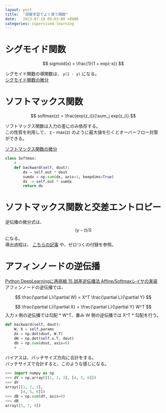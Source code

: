 ```yaml
---
layout: post
title:  "深層学習でよく使う関数"
date:   2023-07-10 09:03:00 +0900
categories: supervised-learning
---
```


# シグモイド関数

$$
sigmoid(x) = \frac{1}{1 + exp(-x)}
$$

シグモイド関数の導関数は、 `y(1 - y)` になる。  
[シグモイド関数の微分](https://qiita.com/yosshi4486/items/d111272edeba0984cef2)

# ソフトマックス関数

$$
softmax(z) = \frac{exp(z_i)}{\sum_j exp(z_i)}
$$

ソフトマックス関数は入力の差にのみ依存する。  
この性質を利用して、 z - max(z) のように最大値を引くとオーバーフロー対策ができる。  
  
[ソフトマックス関数の微分](https://qiita.com/hatahataDev/items/4f4c744a534f475ce263)  

```py
class Softmax:
    # ...
    def backward(self, dout):
        dx = self.out * dout
        sumdx = np.sum(dx, axis=1, keepdims=True)
        dx -= self.out * sumdx
        return dx
```

# ソフトマックス関数と交差エントロピー

逆伝播の微分式は、 $$(y -t) / S$$ になる。  
導出過程は、 [こちらの記事](https://www.anarchive-beta.com/entry/2020/08/06/180000) や、ゼロつくの付録を参照。

# アフィンノードの逆伝播

[Python DeepLearningに再挑戦 15 誤差逆伝播法 Affine/Softmaxレイヤの実装](https://pythonskywalker.hatenablog.com/entry/2016/12/25/144926)  
アフィンノードの逆伝播では、

$$
\frac{\partial L}{\partial W} = X^T \frac{\partial L}{\partial Y}
$$

$$
\frac{\partial L}{\partial X} = \frac{\partial L}{\partial Y} W^T
$$
入力 x 側の逆伝播では勾配 * W^T、重み W 側の逆伝播では X^T * 勾配を行う。

```py
def backward(self, dout):
    W, b = self.params
    dx = np.dot(dout, W.T)
    dW = np.dot(self.x.T, dout)
    db = np.sum(dout, axis=0)
    # ...
```
バイアスは、バッチサイズ方向に合計をする。  
バッチサイズで合計すると、このような感じになる。

```py
>>> import numpy as np
>>> dY = np.array([[1, 2, 3], [4, 5, 6]])
>>> dY
array([[1, 2, 3],
       [4, 5, 6]])
>>> dB = np.sum(dY, axis=0)
>>> dB
array([5, 7, 9])
```